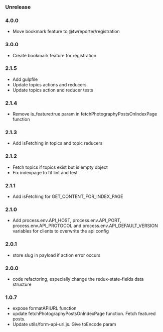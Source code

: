 ### Unrelease
### 4.0.0 
- Move bookmark feature to @twreporter/registration

### 3.0.0
- Create bookmark feature for registration

### 2.1.5
- Add gulpfile
- Update topics actions and reducers
- Update topics action and reducer tests

### 2.1.4
- Remove is_feature:true param in fetchPhotographyPostsOnIndexPage function

### 2.1.3
- Add isFetching in topics and topic reducers

### 2.1.2
- Fetch topics if topics exist but is empty object
- Fix indexpage to fit lint and test

### 2.1.1
- Add isFetching for GET_CONTENT_FOR_INDEX_PAGE

### 2.1.0
- Add process.env.API_HOST, process.env.API_PORT, process.env.API_PROTOCOL and process.env.API_DEFAULT_VERSION
variables for clients to overwrite the api config

### 2.0.1
- store slug in payload if action error occurs

### 2.0.0
- code refactoring, especially change the redux-state-fields data structure

### 1.0.7
- expose formatAPIURL function
- update fetchPhotographyPostsOnIndexPage function. Fetch featured posts.
- Update utils/form-api-url.js. Give toEncode param
